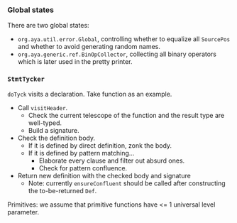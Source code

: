 ### Global states

There are two global states:

+ `org.aya.util.error.Global`, controlling whether to equalize all
  `SourcePos` and whether to avoid generating random names.
+ `org.aya.generic.ref.BinOpCollector`, collecting all binary operators
  which is later used in the pretty printer.

### `StmtTycker`

`doTyck` visits a declaration. Take function as an example.
- Call `visitHeader`.
  - Check the current telescope of the function and the result type are well-typed.
  - Build a signature.
- Check the definition body.
  - If it is defined by direct definition, zonk the body.
  - If it is defined by pattern matching...
    - Elaborate every clause and filter out absurd ones.
    - Check for pattern confluence.
- Return new definition with the checked body and signature
  - Note: currently `ensureConfluent` should be called after constructing the to-be-returned `Def`.

Primitives: we assume that primitive functions have <= 1 universal level parameter.
